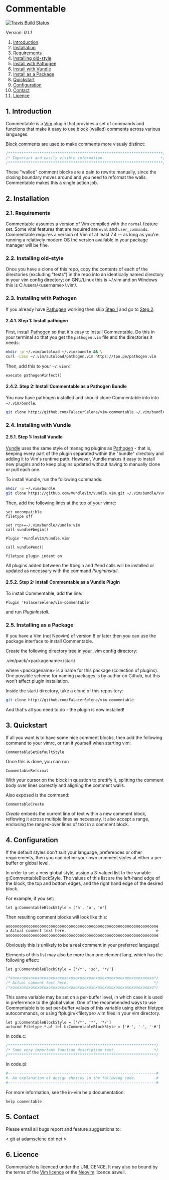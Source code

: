 Commentable
===========

[![Travis Build Status](https://travis-ci.org/FalacerSelene/vim-commentable.svg?branch=master)](https://travis-ci.org/FalacerSelene/vim-commentable)

Version: *0.1.1*

1. [Introduction](#introduction)
2. [Installation](#installation)
  1. [Requirements](#requirements)
  2. [Installing old-style](#install-old)
  3. [Install with Pathogen](#install-pathogen)
  4. [Install with Vundle](#install-vundle)
  5. [Install as a Package](#install-package)
3. [Quickstart](#quickstart)
4. [Configuration](#configuration)
5. [Contact](#contact)
6. [Licence](#licence)

## 1\. Introduction <!-- {{{1 -->
<a name="introduction"></a>

Commentable is a [Vim][vim] plugin that provides a set of commands and
functions that make it easy to use block (walled) comments across various
languages.

Block comments are used to make comments more visualy distinct:

```c
/*********************************************************************/
/* Important and easily visible information.                         */
/*********************************************************************/
```

These "walled" comment blocks are a pain to rewrite manually, since the
closing boundary moves around and you need to reformat the walls. Commentable
makes this a single action job.

## 2\. Installation <!-- {{{1 -->
<a name="installation"></a>

### 2.1\. Requirements <!-- {{{2 -->
<a name="requirements"></a>

Commentable assumes a version of Vim compiled with the `normal` feature set.
Some vital features that are required are `eval` and `user_commands`.
Commentable requires a version of Vim of at least 7.4 -- as long as you're
running a relatively modern OS the version available in your package manager
will be fine.

### 2.2\. Installing old-style <!-- {{{2 -->
<a name="install-old"></a>

Once you have a clone of this repo, copy the contents of each of the
directories (excluding "tests") in the repo into an identically named
directory in your vim config directory: on GNU/Linux this is ~/.vim and on
Windows this is C:/users/&lt;username&gt;/.vim/.

### 2.3\. Installing with Pathogen <!-- {{{2 -->
<a name="install-pathogen"></a>

If you already have [Pathogen][pathogen] working then skip
[Step 1](#install-pathogen-step1) and go to
[Step 2](#install-pathogen-step2).

#### 2.4.1\. Step 1: Install pathogen <!-- {{{3 -->
<a name="#install-pathogen-step1"></a>

First, install [Pathogen][pathogen] so that it's easy to install Commentable.
Do this in your terminal so that you get the `pathogen.vim` file and the
directories it needs:

```sh
mkdir -p ~/.vim/autoload ~/.vim/bundle && \
curl -LSso ~/.vim/autoload/pathogen.vim https://tpo.pe/pathogen.vim
```

Then, add this to your `~/.vimrc`:
```vim
execute pathogen#infect()
```

#### 2.4.2\. Step 2: Install Commentable as a Pathogen Bundle <!-- {{{3 -->
<a name="install-pathogen-step2"></a>

You now have pathogen installed and should clone Commentable into into
`~/.vim/bundle`.

```sh
git clone http://github.com/FalacerSelene/vim-commentable ~/.vim/bundle/
```

### 2.4\. Installing with Vundle <!-- {{{2 -->
<a name="install-vundle"></a>

#### 2.5.1\. Step 1: Install Vundle <!-- {{{3 -->
<a name="install-vundle-step1"></a>

[Vundle][vundle] uses the same style of managing plugins as
[Pathogen][pathogen] - that is, keeping every part of the plugin separated
within the "bundle" directory and adding it to Vim's runtime path. However,
Vundle makes it easy to install new plugins and to keep plugins updated
without having to manually clone or pull each one.

To install Vundle, run the following commands:

```sh
mkdir -p ~/.vim/bundle
git clone https://github.com/VundleVim/Vundle.vim.git ~/.vim/bundle/Vundle.vim
```

Then, add the following lines at the top of your vimrc:

```vim
set nocompatible
filetype off

set rtp+=~/.vim/bundle/Vundle.vim
call vundle#begin()

Plugin 'VundleVim/Vundle.vim'

call vundle#end()

filetype plugin indent on
```

All plugins added between the #begin and #end calls will be installed or
updated as necessary with the command *PluginInstall*.

#### 2.5.2\. Step 2: Install Commentable as a Vundle Plugin <!-- {{{3 -->
<a name="install-vundle-step2"></a>

To install Commentable, add the line:

```vim
Plugin 'FalacerSelene/vim-commentable'
```

and run *PluginInstall*.

### 2.5\. Installing as a Package <!-- {{{2 -->
<a name="install-package"></a>

If you have a Vim (not Neovim) of version 8 or later then you can use the
package interface to install Commentable.

Create the following directory tree in your .vim config directory:

.vim/pack/&lt;packagename&gt;/start/

where &lt;packagename&gt; is a name for this package (collection of plugins).
One possible scheme for naming packages is by author on Github, but this won't
affect plugin installation.

Inside the start/ directory, take a clone of this repository:

```sh
git clone http://github.com/FalacerSelene/vim-commentable
```

And that's all you need to do - the plugin is now installed!

## 3\. Quickstart <!-- {{{1 -->
<a name="quickstart"></a>

If all you want is to have some nice comment blocks, then add the following
command to your vimrc, or run it yourself when starting vim:

```vim
CommentableSetDefaultStyle
```

Once this is done, you can run

```vim
CommentableReformat
```

With your cursor on the block in question to prettify it, splitting the
comment body over lines correctly and aligning the comment walls.

Also exposed is the command:

```vim
CommentableCreate
```

*Create* embeds the current line of text within a new comment block, reflowing
it across multiple lines as necessary. It also accept a range, enclosing the
ranged-over lines of text in a comment block.

## 4\. Configuration <!-- {{{1 -->
<a name="configuration"></a>

If the default styles don't suit your language, preferences or other
requirements, then you can define your own comment styles at either a
per-buffer or global level.

In order to set a new global style, assign a 3-valued list to the variable
g:CommentableBlockStyle. The values of this list are the left-hand edge of the
block, the top and bottom edges, and the right hand edge of the desired block.

For example, if you set:

```vim
let g:CommentableBlockStyle = ['a', 'o', 'e']
```

Then resulting comment blocks will look like this:

```c
aooooooooooooooooooooooooooooooooooooooooooooooooooooooooooooooooooe
a Actual comment text here.                                        e
aooooooooooooooooooooooooooooooooooooooooooooooooooooooooooooooooooe
```

Obviously this is unlikely to be a real comment in your preferred language!

Elements of this list may also be more than one element long, which has the
following effect:

```vim
let g:CommentableBlockStyle = ['/*', 'xo', '*/']
```

```c
/*xoxoxoxoxoxoxoxoxoxoxoxoxoxoxoxoxoxoxoxoxoxoxoxoxoxoxoxoxoxoxoxo*/
/* Actual comment text here.                                      */
/*xoxoxoxoxoxoxoxoxoxoxoxoxoxoxoxoxoxoxoxoxoxoxoxoxoxoxoxoxoxoxoxo*/
```

This same variable may be set on a per-buffer level, in which case it is used
in preferrence to the global value. One of the recommended ways to use
Commentable is to set per-buffer values of this variable using either filetype
autocommands, or using ftplugin/&lt;filetype&gt;.vim files in your vim
directory.

```vim
let g:CommentableBlockStyle = ['/*', '*', '*/']
autocmd Filetype *.pl let b:CommentableBlockStyle = ['#-', '-', '-#']
```

In code.c:

```c
/******************************************************************/
/* Some very important function description text.                 */
/******************************************************************/
```

In code.pl:

```perl
#------------------------------------------------------------------#
#- An explanation of design choices in the following code.        -#
#------------------------------------------------------------------#
```

For more information, see the in-vim help documentation:

```vim
help commentable
```

## 5\. Contact <!-- {{{1 -->
<a name="contact"></a>

Please email all bugs report and feature suggestions to:

&lt; git at adamselene dot net &gt;

## 6\. Licence <!-- {{{1 -->
<a name="licence"></a>

Commentable is licenced under the UNLICENCE. It may also be bound by the terms
of the [Vim licence][vim-lic] or the [Neovim][neovim] licence aswell.

<!-- Links {{{1 -->

[vim]: http://www.vim.org/
[pathogen]: http://github.com/tpope/vim-pathogen
[neovim]: http://neovim.io/
[vim-lic]: http://vimdoc.sourceforge.net/htmldoc/uganda.html#license
[vundle]: http://github.com/VundleVim/Vundle.vim

<!--
vim:tw=78:expandtab:
-->
